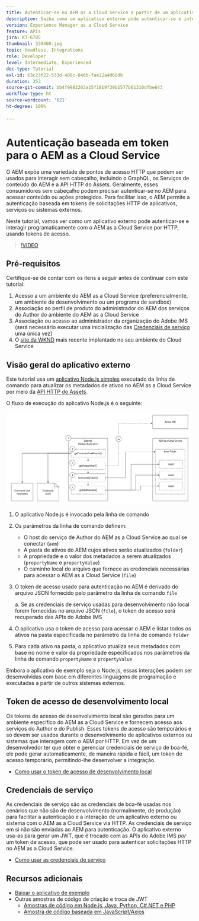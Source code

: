```yaml
---
title: Autenticar-se no AEM as a Cloud Service a partir de um aplicativo externo
description: Saiba como um aplicativo externo pode autenticar-se e interagir programaticamente com o AEM as a Cloud Service por HTTP, usando tokens de acesso de desenvolvimento local e credenciais de serviço.
version: Experience Manager as a Cloud Service
feature: APIs
jira: KT-6785
thumbnail: 330460.jpg
topic: Headless, Integrations
role: Developer
level: Intermediate, Experienced
doc-type: Tutorial
exl-id: 63c23f22-533d-486c-846b-fae22a4d68db
duration: 253
source-git-commit: bb4f9982263a15f18b9f39b1577b61310dfbe643
workflow-type: ht
source-wordcount: '621'
ht-degree: 100%

---
```


# Autenticação baseada em token para o AEM as a Cloud Service

O AEM expõe uma variedade de pontos de acesso HTTP que podem ser usados para interagir sem cabeçalho, incluindo o GraphQL, os Serviços de conteúdo do AEM e a API HTTP do Assets. Geralmente, esses consumidores sem cabeçalho podem precisar autenticar-se no AEM para acessar conteúdo ou ações protegidos. Para facilitar isso, o AEM permite a autenticação baseada em tokens de solicitações HTTP de aplicativos, serviços ou sistemas externos.

Neste tutorial, vamos ver como um aplicativo externo pode autenticar-se e interagir programaticamente com o AEM as a Cloud Service por HTTP, usando tokens de acesso.

>[!VIDEO](https://video.tv.adobe.com/v/330460?quality=12&learn=on)

## Pré-requisitos

Certifique-se de contar com os itens a seguir antes de continuar com este tutorial:

1. Acesso a um ambiente do AEM as a Cloud Service (preferencialmente, um ambiente de desenvolvimento ou um programa de sandbox)
1. Associação ao perfil de produto do administrador do AEM dos serviços do Author do ambiente do AEM as a Cloud Service
1. Associação ou acesso ao administrador da organização do Adobe IMS (será necessário executar uma inicialização das [Credenciais de serviço](./service-credentials.md) uma única vez)
1. O [site da WKND](https://github.com/adobe/aem-guides-wknd) mais recente implantado no seu ambiente do Cloud Service

## Visão geral do aplicativo externo

Este tutorial usa um [aplicativo Node.js simples](./assets/aem-guides_token-authentication-external-application.zip) executado da linha de comando para atualizar os metadados de ativos no AEM as a Cloud Service por meio da [API HTTP do Assets](https://experienceleague.adobe.com/docs/experience-manager-cloud-service/assets/admin/mac-api-assets.html?lang=pt-BR).

O fluxo de execução do aplicativo Node.js é o seguinte:

![Aplicativo externo](./assets/overview/external-application.png)

1. O aplicativo Node.js é invocado pela linha de comando
1. Os parâmetros da linha de comando definem:
   + O host do serviço de Author do AEM as a Cloud Service ao qual se conectar (`aem`)
   + A pasta de ativos do AEM cujos ativos serão atualizados (`folder`)
   + A propriedade e o valor dos metadados a serem atualizados (`propertyName` e `propertyValue`)
   + O caminho local do arquivo que fornece as credenciais necessárias para acessar o AEM as a Cloud Service (`file`)
1. O token de acesso usado para autenticação no AEM é derivado do arquivo JSON fornecido pelo parâmetro da linha de comando `file`

   a. Se as credenciais de serviço usadas para desenvolvimento não local forem fornecidas no arquivo JSON (`file`), o token de acesso será recuperado das APIs do Adobe IMS
1. O aplicativo usa o token de acesso para acessar o AEM e listar todos os ativos na pasta especificada no parâmetro da linha de comando `folder`
1. Para cada ativo na pasta, o aplicativo atualiza seus metadados com base no nome e valor da propriedade especificados nos parâmetros da linha de comando `propertyName` e `propertyValue`

Embora o aplicativo de exemplo seja o Node.js, essas interações podem ser desenvolvidas com base em diferentes linguagens de programação e executadas a partir de outros sistemas externos.

## Token de acesso de desenvolvimento local

Os tokens de acesso de desenvolvimento local são gerados para um ambiente específico do AEM as a Cloud Service e fornecem acesso aos serviços do Author e do Publish.  Esses tokens de acesso são temporários e só devem ser usados durante o desenvolvimento de aplicativos externos ou sistemas que interagem com o AEM por HTTP. Em vez de um desenvolvedor ter que obter e gerenciar credenciais de serviço de boa-fé, ele pode gerar automaticamente, de maneira rápida e fácil, um token de acesso temporário, permitindo-lhe desenvolver a integração.

+ [Como usar o token de acesso de desenvolvimento local](./local-development-access-token.md)

## Credenciais de serviço

As credenciais de serviço são as credenciais de boa-fé usadas nos cenários que não são de desenvolvimento (normalmente, de produção) para facilitar a autenticação e a interação de um aplicativo externo ou sistema com o AEM as a Cloud Service via HTTP. As credenciais de serviço em si não são enviadas ao AEM para autenticação. O aplicativo externo usa-as para gerar um JWT, que é trocado com as APIs do Adobe IMS _por_ um token de acesso, que pode ser usado para autenticar solicitações HTTP no AEM as a Cloud Service.

+ [Como usar as credenciais de serviço](./service-credentials.md)

## Recursos adicionais

+ [Baixar o aplicativo de exemplo](./assets/aem-guides_token-authentication-external-application.zip)
+ Outras amostras de código de criação e troca de JWT
   + [Amostras de código em Node.js, Java, Python, C#.NET e PHP](https://developer.adobe.com/developer-console/docs/guides/authentication/JWT/samples)
   + [Amostra de código baseada em JavaScript/Axios](https://github.com/adobe/aemcs-api-client-lib)

